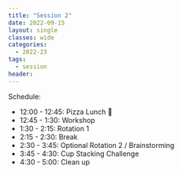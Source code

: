 ```yaml
---
title: "Session 2"
date: 2022-09-15
layout: single
classes: wide
categories:
  - 2022-23
tags:
  - session
header:
---
```


Schedule:
- 12:00 - 12:45: Pizza Lunch 🍕
- 12:45 - 1:30: Workshop
- 1:30 - 2:15: Rotation 1
- 2:15 - 2:30: Break
- 2:30 - 3:45: Optional Rotation 2 / Brainstorming
- 3:45 - 4:30: Cup Stacking Challenge
- 4:30 - 5:00: Clean up


